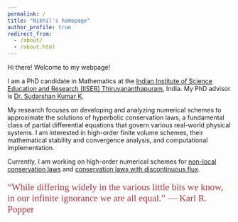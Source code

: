 ```yaml
---
permalink: /
title: "Nikhil's homepage"
author_profile: true
redirect_from: 
  - /about/
  - /about.html
---
```

Hi there! Welcome to my webpage!

I am a PhD candidate in Mathematics at the [Indian Institute of Science Education and Research (IISER) Thiruvananthapuram](https://www.iisertvm.ac.in/), India. My PhD advisor is [Dr. Sudarshan Kumar K](https://www.iisertvm.ac.in/faculty/sudarshan). 

My research focuses on developing and analyzing numerical schemes to approximate the solutions of hyperbolic conservation laws, a fundamental class of partial differential equations that govern various real-world physical systems. I am interested in high-order finite volume schemes, their mathematical stability and convergence analysis, and computational implementation.

Currently, I am working on high-order numerical schemes for [non-local conservation laws](https://www.esaim-m2an.org/articles/m2an/abs/2023/06/m2an230129/m2an230129.html) and [conservation laws with discontinuous flux](https://arxiv.org/abs/2501.04620).






<span style="font-family: 'Brush Script MT', cursive; font-size: 1.5em; color:#A23E48; display: block; margin-top: 20px;">
  “While differing widely in the various little bits we know, in our infinite ignorance we are all equal.”
  ― Karl R. Popper
</span>


